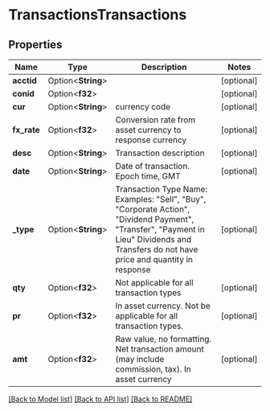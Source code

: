 # TransactionsTransactions

## Properties

Name | Type | Description | Notes
------------ | ------------- | ------------- | -------------
**acctid** | Option<**String**> |  | [optional]
**conid** | Option<**f32**> |  | [optional]
**cur** | Option<**String**> | currency code | [optional]
**fx_rate** | Option<**f32**> | Conversion rate from asset currency to response currency | [optional]
**desc** | Option<**String**> | Transaction description | [optional]
**date** | Option<**String**> | Date of transaction.  Epoch time, GMT | [optional]
**_type** | Option<**String**> | Transaction Type Name: Examples: \"Sell\", \"Buy\", \"Corporate Action\", \"Dividend Payment\", \"Transfer\", \"Payment in Lieu\" Dividends and Transfers do not have price and quantity in response  | [optional]
**qty** | Option<**f32**> | Not applicable for all transaction types | [optional]
**pr** | Option<**f32**> | In asset currency. Not be applicable for all transaction types. | [optional]
**amt** | Option<**f32**> | Raw value, no formatting. Net transaction amount (may include commission, tax). In asset currency | [optional]

[[Back to Model list]](../README.md#documentation-for-models) [[Back to API list]](../README.md#documentation-for-api-endpoints) [[Back to README]](../README.md)


